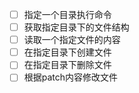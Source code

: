 - [ ] 指定一个目录执行命令
- [ ] 获取指定目录下的文件结构
- [ ] 读取一个指定文件的内容
- [ ] 在指定目录下创建文件
- [ ] 在指定目录下删除文件
- [ ] 根据patch内容修改文件
